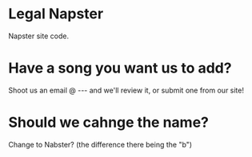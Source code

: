 # Legal Napster
Napster site code.

# Have a song you want us to add?
Shoot us an email @ --- and we'll review it, or submit one from our site!

# Should we cahnge the name?
Change to Nabster? (the difference there being the "b")
